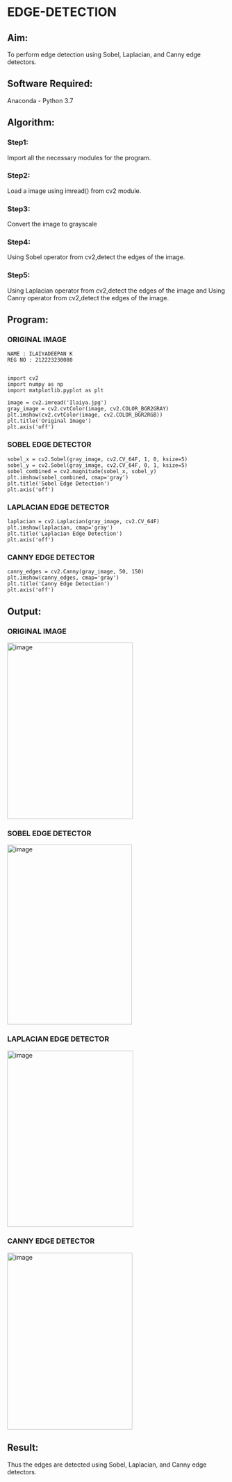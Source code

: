 # EDGE-DETECTION
## Aim:
To perform edge detection using Sobel, Laplacian, and Canny edge detectors.

## Software Required:
Anaconda - Python 3.7

## Algorithm:
### Step1:
Import all the necessary modules for the program.

### Step2:
Load a image using imread() from cv2 module.

### Step3:
Convert the image to grayscale

### Step4:
Using Sobel operator from cv2,detect the edges of the image.

### Step5:

Using Laplacian operator from cv2,detect the edges of the image and Using Canny operator from cv2,detect the edges of the image.

## Program:
### ORIGINAL IMAGE
```
NAME : ILAIYADEEPAN K
REG NO : 212223230080


import cv2
import numpy as np
import matplotlib.pyplot as plt

image = cv2.imread('Ilaiya.jpg')
gray_image = cv2.cvtColor(image, cv2.COLOR_BGR2GRAY)
plt.imshow(cv2.cvtColor(image, cv2.COLOR_BGR2RGB))
plt.title('Original Image')
plt.axis('off')
```
### SOBEL EDGE DETECTOR
```
sobel_x = cv2.Sobel(gray_image, cv2.CV_64F, 1, 0, ksize=5) 
sobel_y = cv2.Sobel(gray_image, cv2.CV_64F, 0, 1, ksize=5)  
sobel_combined = cv2.magnitude(sobel_x, sobel_y)  
plt.imshow(sobel_combined, cmap='gray')
plt.title('Sobel Edge Detection')
plt.axis('off')
```
### LAPLACIAN EDGE DETECTOR
```
laplacian = cv2.Laplacian(gray_image, cv2.CV_64F)
plt.imshow(laplacian, cmap='gray')
plt.title('Laplacian Edge Detection')
plt.axis('off')
```
### CANNY EDGE DETECTOR
```
canny_edges = cv2.Canny(gray_image, 50, 150)
plt.imshow(canny_edges, cmap='gray')
plt.title('Canny Edge Detection')
plt.axis('off')  
```
## Output:
### ORIGINAL IMAGE
<img width="289" height="405" alt="image" src="https://github.com/user-attachments/assets/322736db-a4c5-4764-b5e2-df51ff68d592" />




### SOBEL EDGE DETECTOR
<img width="287" height="413" alt="image" src="https://github.com/user-attachments/assets/0056aee6-687f-4f34-a5f1-96cde484304b" />




### LAPLACIAN EDGE DETECTOR
<img width="290" height="405" alt="image" src="https://github.com/user-attachments/assets/b676a995-8dab-4bd7-b883-d62e4134c443" />



### CANNY EDGE DETECTOR
<img width="288" height="406" alt="image" src="https://github.com/user-attachments/assets/63615009-ab33-475a-9a26-b5596c2c650a" />




## Result:
Thus the edges are detected using Sobel, Laplacian, and Canny edge detectors.
